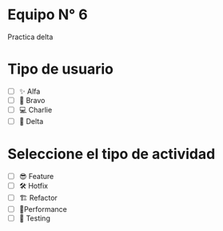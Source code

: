 # Equipo N° 6
Practica delta 

# Tipo de usuario
- [ ] ✨ Alfa
- [ ] 💪 Bravo 
- [ ] 💻 Charlie
- [ ] 🚀 Delta

# Seleccione el tipo de actividad
- [ ] 😎 Feature
- [ ] 🛠️ Hotfix
- [ ] 🏗️ Refactor
- [ ] 🎉Performance
- [ ] 📝 Testing
